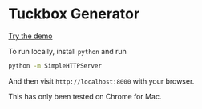 # Tuckbox Generator

[Try the demo](https://lachlankrautz.github.io/paperbox)

To run locally, install `python` and run

```sh
python -m SimpleHTTPServer
```

And then visit `http://localhost:8000` with your browser.

This has only been tested on Chrome for Mac.
